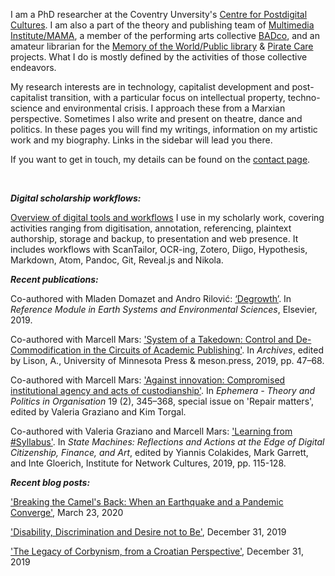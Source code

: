 <!--
.. title: ¡Hola compañera/-o!
.. author: Tomislav Medak
.. date: 2018-02-05 19:52:05 UTC
.. description: This is Tomislav Medak's website. Here you'll find his writing, artistic work, biography and contact.
-->

I am a PhD researcher at the Coventry Unversity's [Centre for Postdigital Cultures](http://www.coventry.ac.uk/research/areas-of-research/postdigital-cultures/). I am also a part of the theory and publishing team of [Multimedia Institute/MAMA](http://www.mi2.hr/en/), a member of the performing arts collective [BADco](http://badco.hr/), and an amateur librarian for the [Memory of the World/Public library](https://memoryoftheworld.org/) & [Pirate Care](https://pirate.care) projects. What I do is mostly defined by the activities of those collective endeavors.

My research interests are in technology, capitalist development and post-capitalist transition, with a particular focus on intellectual property, techno-science and environmental crisis. I approach these from a Marxian perspective. Sometimes I also write and present on theatre, dance and politics. In these pages you will find my writings, information on my artistic work and my biography. Links in the sidebar will lead you there.

If you want to get in touch, my details can be found on the [contact page](/en/contact/).

<br>

***Digital scholarship workflows:***

[Overview of digital tools and workflows](/en/workflows/) I use in my scholarly work, covering activities ranging from digitisation, annotation, referencing, plaintext authorship, storage and backup, to presentation and web presence. It includes workflows with ScanTailor, OCR-ing, Zotero, Diigo, Hypothesis, Markdown, Atom, Pandoc, Git, Reveal.js and Nikola.

***Recent publications:***

Co-authored with Mladen Domazet and Andro Rilović: [‘Degrowth’](http://www.sciencedirect.com/science/article/pii/B9780124095489120810). In *Reference Module in Earth Systems and Environmental Sciences*, Elsevier, 2019.

Co-authored with Marcell Mars: ['System of a Takedown: Control and De-Commodification in the Circuits of Academic Publishing'](https://meson.press/books/archives/). In *Archives*, edited by Lison, A., University of Minnesota Press & meson.press, 2019, pp. 47–68.

Co-authored with Marcell Mars: ['Against innovation: Compromised institutional agency and acts of custodianship'](http://www.ephemerajournal.org/contribution/against-innovation-compromised-institutional-agency-and-acts-custodianship). In *Ephemera - Theory and Politics in Organisation* 19 (2), 345–368, special issue on 'Repair matters', edited by Valeria Graziano and Kim Torgal.

Co-authored with Valeria Graziano and Marcell Mars: ['Learning from #Syllabus'](https://issuu.com/instituteofnetworkcultures/docs/statemachines_v14_zondermarks/115). In *State Machines: Reflections and Actions at the Edge of Digital Citizenship, Finance, and Art*, edited by Yiannis Colakides, Mark Garrett, and Inte Gloerich, Institute for Network Cultures, 2019, pp. 115-128.

***Recent blog posts:***

['Breaking the Camel's Back: When an Earthquake and a Pandemic Converge'](/posts/earthquake/), March 23, 2020

['Disability, Discrimination and Desire not to Be'](/posts/disability), December 31, 2019

['The Legacy of Corbynism, from a Croatian Perspective'](/posts/corbynism/), December 31, 2019
